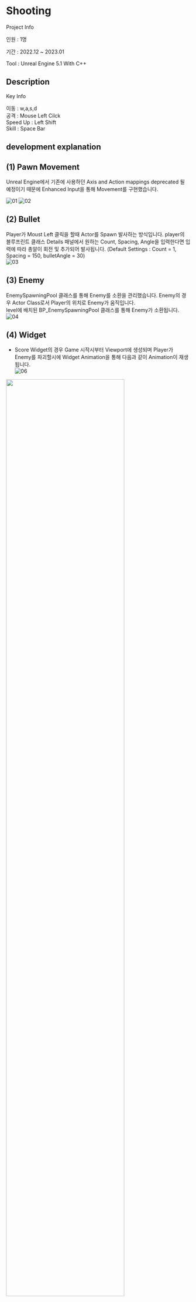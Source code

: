 Shooting
=============
Project Info

인원 : 1명

기간 : 2022.12 ~ 2023.01

Tool : Unreal Engine 5.1 With C++


Description
-------------
Key Info

이동 : w,a,s,d  
공격 : Mouse Left Cilck  
Speed Up : Left Shift  
Skill : Space Bar


development explanation
-------------
## (1) Pawn Movement  
Unreal Engine에서 기존에 사용하던 Axis and Action mappings deprecated 될 예정이기 때문에 Enhanced Input을 통해 Movement를 구현했습니다.  

![01](https://user-images.githubusercontent.com/49023743/218031643-727fefb8-ac76-455f-92be-abed6d32b501.PNG)
![02](https://user-images.githubusercontent.com/49023743/218031797-976d894b-b945-427e-ac6a-1ca10d43c004.PNG)



## (2) Bullet  
Player가 Moust Left 클릭을 할때 Actor를 Spawn 발사하는 방식입니다.
player의 블루프린트 클래스 Details 패널에서 원하는 Count, Spacing, Angle을 입력한다면 입력에 따라 총알이 회전 및 추가되어 발사됩니다.  (Default Settings : Count = 1, Spacing = 150, bulletAngle = 30)  
![03](https://user-images.githubusercontent.com/49023743/218033283-acfbe319-76d6-485d-93c6-df25485930ab.PNG)
  



## (3) Enemy  
EnemySpawningPool 클래스를 통해 Enemy를 소환을 관리했습니다. Enemy의 경우 Actor Class로서 Player의 위치로 Enemy가 움직입니다.  
level에 배치된 BP_EnemySpawningPool 클래스를 통해 Enemy가 소환됩니다.  
![04](https://user-images.githubusercontent.com/49023743/218037009-092b78f0-2931-4991-8553-b7e07a86d274.PNG)




## (4) Widget  
- Score Widget의 경우 Game 시작시부터 Viewport에 생성되며 Player가 Enemy를 파괴할시에 Widget Animation을 통해 다음과 같이 Animation이 재생됩니다.  
![06](https://user-images.githubusercontent.com/49023743/218037809-2f0172f0-b851-4a7e-80e3-fb479017fed6.PNG)

<img width="80%" src="https://user-images.githubusercontent.com/49023743/218042679-25333dc1-a8e5-4d3a-a221-6b3ee22fa857.gif"/>


- Game Over Widget의 경우 Player가 파괴되었을시 Viewport에 추가가 됩니다.  

![05](https://user-images.githubusercontent.com/49023743/218037785-7cdb7c99-54d6-4a51-9840-69d250cf8a9a.PNG)



## (5) Skill  
Space Bar 키를 누름으로써 Enemy를 삭제시킬 수 있습니다. (Draw Debug로 그려지는 Sphere 범위 안에 있는 모든 Enemy를 파괴시킵니다.)  
<img width="80%" src="https://user-images.githubusercontent.com/49023743/218042736-51b4c1df-37db-4d0d-8849-c447bca8ef32.gif"/>

